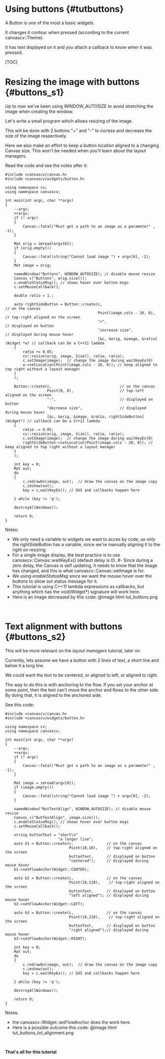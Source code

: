 Using buttons {#tutbuttons}
=============

A Button is one of the most a basic widgets.

It changes it contour when pressed (according to the current canvascv::Theme).

It has text displayed on it and you attach a callback to know when it was pressed.

[TOC]

# Resizing the image with buttons {#buttons_s1}

Up to now we've been using WINDOW_AUTOSIZE to avoid stretching the image
when creating the window.

Let's write a small program which allows resizing of the image.

This will be done with 2 buttons "+" and "-" to increse and decrease the
size of the image respectively.

Here we also make an effort to keep a button location aligned to a
changing Canvas size. This won't be needed when you'll learn about the
layout managers.

Read the code and see the notes after it:

~~~~~~~{.cpp}
#include <canvascv/canvas.h>
#include <canvascv/widgets/button.h>

using namespace cv;
using namespace canvascv;

int main(int argc, char **argv)
{
    --argc;
    ++argv;
    if (! argc)
    {
        Canvas::fatal("Must get a path to an image as a parameter" , -1);
    }

    Mat orig = imread(argv[0]);
    if (orig.empty())
    {
        Canvas::fatal(string("Cannot load image ") + argv[0], -2);
    }
    Mat image = orig;

    namedWindow("Buttons", WINDOW_AUTOSIZE); // disable mouse resize
    Canvas c("Buttons", orig.size());
    c.enableStatusMsg(); // shows hover over button msgs
    c.setMouseCallback();

    double ratio = 1.;

    auto rightSideButton = Button::create(c,                                 // on the canvas
                                          Point(image.cols - 20, 0),         // top-right aligned on the screen
                                          "+",                               // displayed on button
                                          "increase size",                   // displayed during mouse hover
                                          [&c, &orig, &image, &ratio](Widget *w) // callback can be a C++11 lambda
    {
        ratio += 0.05;
        cv::resize(orig, image, Size(), ratio, ratio);
        c.setImage(image);  // change the image during waitKeyEx(0)
        w->setLocation(Point(image.cols - 20, 0)); // keep aligned to top right without a layout manager
    }
    );

    Button::create(c,                               // on the canvas
                   Point(0, 0),                     // top-left aligned on the screen
                   "-",                             // displayed on button
                   "decrease size",                 // displayed during mouse hover
                   [&c, &orig, &image, &ratio, rightSideButton](Widget*) // callback can be a C++11 lambda
    {
        ratio -= 0.05;
        cv::resize(orig, image, Size(), ratio, ratio);
        c.setImage(image);  // change the image during waitKeyEx(0)
        rightSideButton->setLocation(Point(image.cols - 20, 0)); // keep aligned to top right without a layout manager
    }
    );

    int key = 0;
    Mat out;
    do
    {
        c.redrawOn(image, out);  // draw the canvas on the image copy
        c.imshow(out);
        key = c.waitKeyEx(); // GUI and callbacks happen here

    } while (key != 'q');

    destroyAllWindows();

    return 0;
}
~~~~~~~
Notes:
* We only need a variable to widgets we want to acces by code, so only
the rightSideButton has a variable, since we're manually aligning it to
the right on resizing.
* For a single image display, the best practice is to use
canvascv::Canvas::waitKeyEx() (default delay is 0).
 #- Since during a zero delay, the Canvas is self updating, it needs to
 know that the image has changed, and this is what
 canvascv::Canvas::setImage is for.
* We using *enableStatusMsg* since we want the mouse hover over the
buttons to show out status message for it.
* This tutorial is using C++11 lambda expressions as callbacks, but
anything which has the void(Widget*) signature will work here.
* Here is an image decreased by this code:
@image html tut_buttons.png
<BR>

# Text alignment with buttons {#buttons_s2}

This will be more relevant on the *layout managers* tutorial, later on.

Currently, lets assume we have a button with 2 lines of text, a short
line and below it a long line.

We could want the text to be centered, or aligned to left, or aligned to
right.

The way to do this is with anchoring to the flow. If you set your anchor
at some point, then the text can't move the anchor and flows to the
other side. By doing that, it is aligned to the anchored side.

See this code:
~~~~~~~{.cpp}
#include <canvascv/canvas.h>
#include <canvascv/widgets/button.h>

using namespace cv;
using namespace canvascv;

int main(int argc, char **argv)
{
    --argc;
    ++argv;
    if (! argc)
    {
        Canvas::fatal("Must get a path to an image as a parameter" , -1);
    }

    Mat image = imread(argv[0]);
    if (image.empty())
    {
        Canvas::fatal(string("Cannot load image ") + argv[0], -2);
    }

    namedWindow("ButTextAlign", WINDOW_AUTOSIZE); // disable mouse resize
    Canvas c("ButTextAlign", image.size());
    c.enableStatusMsg(); // shows hover over button msgs
    c.setMouseCallback();

    string buttonText = "short\n"
                        "a longer line";
    auto b1 = Button::create(c,               // on the canvas
                             Point(10,10),    // top-right aligned on the screen
                             buttonText,      // displayed on button
                             "centered");     // displayed during mouse hover
    b1->setFlowAnchor(Widget::CENTER);

    auto b2 = Button::create(c,               // on the canvas
                             Point(10,110),    // top-right aligned on the screen
                             buttonText,      // displayed on button
                             "left aligned"); // displayed during mouse hover
    b2->setFlowAnchor(Widget::LEFT);

    auto b3 = Button::create(c,               // on the canvas
                             Point(10,210),    // top-right aligned on the screen
                             buttonText,      // displayed on button
                             "right aligned");// displayed during mouse hover
    b3->setFlowAnchor(Widget::RIGHT);

    int key = 0;
    Mat out;
    do
    {
        c.redrawOn(image, out);  // draw the canvas on the image copy
        c.imshow(out);
        key = c.waitKeyEx(); // GUI and callbacks happen here

    } while (key != 'q');

    destroyAllWindows();

    return 0;
}
~~~~~~~
Notes:
* the canvascv::Widget::setFlowAnchor does the work here.
* Here is a possible outcome this code:
@image html tut_buttons_txt_alignment.png
<BR>

**That's all for this tutorial**
